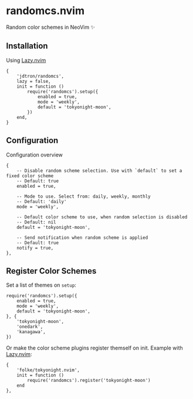 # randomcs.nvim
Random color schemes in NeoVim ✨

## Installation
Using [Lazy.nvim](https://github.com/folke/lazy.nvim)
```
{
    'jdtron/randomcs',
    lazy = false,
    init = function ()
        require('randomcs').setup({
            enabled = true,
            mode = 'weekly',
            default = 'tokyonight-moon',
        })
    end,
}
```

## Configuration
Configuration overview
```
{
    -- Disable random scheme selection. Use with `default` to set a fixed color scheme
    -- Default: true
    enabled = true,                
                                    
    -- Mode to use. Select from: daily, weekly, monthly
    -- Default: 'daily'
    mode = 'weekly',                
                                    
    -- Default color scheme to use, when random selection is disabled
    -- Default: nil
    default = 'tokyonight-moon',    
                                    
    -- Send notification when random scheme is applied
    -- Default: true
    notify = true,                  
},
```

## Register Color Schemes
Set a list of themes on `setup`:
```
require('randomcs').setup({
    enabled = true,
    mode = 'weekly',
    default = 'tokyonight-moon',
}, {
    'tokyonight-moon',
    'onedark',
    'kanagawa',
})
```

Or make the color scheme plugins register themself on init. Example with [Lazy.nvim](https://github.com/folke/lazy.nvim):
```
{
    'folke/tokyonight.nvim',
    init = function ()
        require('randomcs').register('tokyonight-moon')
    end
},
```
